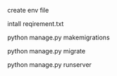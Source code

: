 create env file

intall reqirement.txt

python manage.py makemigrations

python manage.py migrate

python manage.py runserver
